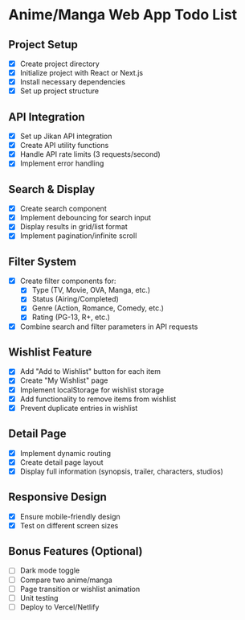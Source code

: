 # Anime/Manga Web App Todo List

## Project Setup
- [x] Create project directory
- [x] Initialize project with React or Next.js
- [x] Install necessary dependencies
- [x] Set up project structure

## API Integration
- [x] Set up Jikan API integration
- [x] Create API utility functions
- [x] Handle API rate limits (3 requests/second)
- [x] Implement error handling

## Search & Display
- [x] Create search component
- [x] Implement debouncing for search input
- [x] Display results in grid/list format
- [x] Implement pagination/infinite scroll

## Filter System
- [x] Create filter components for:
  - [x] Type (TV, Movie, OVA, Manga, etc.)
  - [x] Status (Airing/Completed)
  - [x] Genre (Action, Romance, Comedy, etc.)
  - [x] Rating (PG-13, R+, etc.)
- [x] Combine search and filter parameters in API requests

## Wishlist Feature
- [x] Add "Add to Wishlist" button for each item
- [x] Create "My Wishlist" page
- [x] Implement localStorage for wishlist storage
- [x] Add functionality to remove items from wishlist
- [x] Prevent duplicate entries in wishlist

## Detail Page
- [x] Implement dynamic routing
- [x] Create detail page layout
- [x] Display full information (synopsis, trailer, characters, studios)

## Responsive Design
- [x] Ensure mobile-friendly design
- [x] Test on different screen sizes

## Bonus Features (Optional)
- [ ] Dark mode toggle
- [ ] Compare two anime/manga
- [ ] Page transition or wishlist animation
- [ ] Unit testing
- [ ] Deploy to Vercel/Netlify

